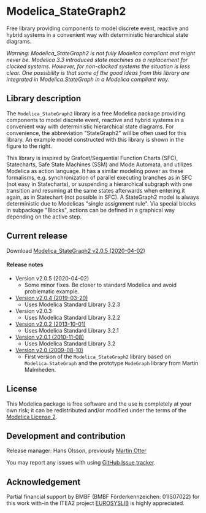 # Modelica_StateGraph2

Free library providing components to model discrete event, reactive and hybrid systems in a convenient way with deterministic hierarchical state diagrams.

*Warning: Modelica_StateGraph2 is not fully Modelica compliant and might never be. Modelica 3.3 introduced state machines as a replacement for clocked systems. However, for non-clocked systems the situation is less clear. One possibility is that some of the good ideas from this library are integrated in Modelica.StateGraph in a Modelica compliant way.*

## Library description

The `Modelica_StateGraph2` library is a free Modelica package providing components to model discrete event, reactive and hybrid systems in a convenient way with deterministic hierarchical state diagrams. For convenience, the abbreviation "StateGraph2" will be often used for this library. An example model constructed with this library is shown in the figure to the right.

This library is inspired by Grafcet/Sequential Function Charts (SFC), Statecharts, Safe State Machines (SSM) and Mode Automata, and utilizes Modelica as action language. It has a similar modeling power as these formalisms, e.g. synchronization of parallel executing branches as in SFC (not easy in Statecharts), or suspending a hierarchical subgraph with one transition and resuming at the same states afterwards when entering it again, as in Statechart (not possible in SFC). A StateGraph2 model is always deterministic due to Modelicas "single assignment rule". Via special blocks in subpackage "Blocks", actions can be defined in a graphical way depending on the active step.

## Current release

Download [Modelica_StateGraph2 v2.0.5 (2020-04-02)](https://github.com/HansOlsson/Modelica_StateGraph2/releases/download/v2.0.5/Modelica_StateGraph2-release.zip)

#### Release notes
*  Version v2.0.5 (2020-04-02)
   * Some minor fixes. Be closer to standard Modelica and avoid problematic example.
*  [Version v2.0.4 (2019-03-20)](https://github.com/HansOlsson/Modelica_StateGraph2/releases/download/v2.0.4/Modelica_StateGraph2-release.zip)
   * Uses Modelica Standard Library 3.2.3 
*  Version v2.0.3
   * Uses Modelica Standard Library 3.2.2
*  [Version v2.0.2 (2013-10-01)](../../archive/v2.0.2.zip)
   * Uses Modelica Standard Library 3.2.1
*  [Version v2.0.1 (2010-11-08)](../../archive/v2.0.1.zip)
   * Uses Modelica Standard Library 3.2
*  [Version v2.0 (2009-08-10)](../../archive/v2.0.1.zip)
   * First version of the `Modelica_StateGraph2` library based on `Modelica.StateGraph` and the prototype `ModeGraph` library from Martin Malmheden.

## License

This Modelica package is free software and the use is completely at your own risk;
it can be redistributed and/or modified under the terms of the [Modelica License 2](https://modelica.org/licenses/ModelicaLicense2).

## Development and contribution
Release manager: Hans Olsson, previously [Martin Otter](http://www.robotic.dlr.de/Martin.Otter)

You may report any issues with using [GitHub Issue tracker](https://github.com/HansOlsson/Modelica_StateGraph2/issues).

## Acknowledgement
Partial financial support by BMBF (BMBF Förderkennzeichen: 01IS07022) for this work with-in the ITEA2 project [EUROSYSLIB](https://modelica.org/publications/newsletters/2009-1/index_html#eurosyslib) is highly appreciated.
